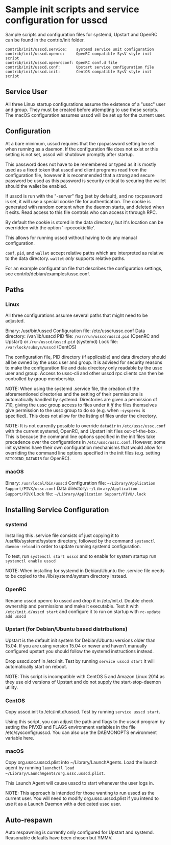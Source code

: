 Sample init scripts and service configuration for usscd
==========================================================

Sample scripts and configuration files for systemd, Upstart and OpenRC
can be found in the contrib/init folder.

    contrib/init/usscd.service:    systemd service unit configuration
    contrib/init/usscd.openrc:     OpenRC compatible SysV style init script
    contrib/init/usscd.openrcconf: OpenRC conf.d file
    contrib/init/usscd.conf:       Upstart service configuration file
    contrib/init/usscd.init:       CentOS compatible SysV style init script

Service User
---------------------------------

All three Linux startup configurations assume the existence of a "ussc" user
and group.  They must be created before attempting to use these scripts.
The macOS configuration assumes usscd will be set up for the current user.

Configuration
---------------------------------

At a bare minimum, usscd requires that the rpcpassword setting be set
when running as a daemon.  If the configuration file does not exist or this
setting is not set, usscd will shutdown promptly after startup.

This password does not have to be remembered or typed as it is mostly used
as a fixed token that usscd and client programs read from the configuration
file, however it is recommended that a strong and secure password be used
as this password is security critical to securing the wallet should the
wallet be enabled.

If usscd is run with the "-server" flag (set by default), and no rpcpassword is set,
it will use a special cookie file for authentication. The cookie is generated with random
content when the daemon starts, and deleted when it exits. Read access to this file
controls who can access it through RPC.

By default the cookie is stored in the data directory, but it's location can be overridden
with the option '-rpccookiefile'.

This allows for running usscd without having to do any manual configuration.

`conf`, `pid`, and `wallet` accept relative paths which are interpreted as
relative to the data directory. `wallet` *only* supports relative paths.

For an example configuration file that describes the configuration settings,
see contrib/debian/examples/ussc.conf.

Paths
---------------------------------

### Linux

All three configurations assume several paths that might need to be adjusted.

Binary:              /usr/bin/usscd
Configuration file:  /etc/ussc/ussc.conf
Data directory:      /var/lib/usscd
PID file:            `/var/run/usscd/usscd.pid` (OpenRC and Upstart) or `/run/usscd/usscd.pid` (systemd)
Lock file:           `/var/lock/subsys/usscd` (CentOS)

The configuration file, PID directory (if applicable) and data directory
should all be owned by the ussc user and group.  It is advised for security
reasons to make the configuration file and data directory only readable by the
ussc user and group.  Access to ussc-cli and other usscd rpc clients
can then be controlled by group membership.

NOTE: When using the systemd .service file, the creation of the aforementioned
directories and the setting of their permissions is automatically handled by
systemd. Directories are given a permission of 710, giving the ussc group
access to files under it _if_ the files themselves give permission to the
ussc group to do so (e.g. when `-sysperms` is specified). This does not allow
for the listing of files under the directory.

NOTE: It is not currently possible to override `datadir` in
`/etc/ussc/ussc.conf` with the current systemd, OpenRC, and Upstart init
files out-of-the-box. This is because the command line options specified in the
init files take precedence over the configurations in
`/etc/ussc/ussc.conf`. However, some init systems have their own
configuration mechanisms that would allow for overriding the command line
options specified in the init files (e.g. setting `BITCOIND_DATADIR` for
OpenRC).

### macOS

Binary:              `/usr/local/bin/usscd`
Configuration file:  `~/Library/Application Support/PIVX/ussc.conf`
Data directory:      `~/Library/Application Support/PIVX`
Lock file:           `~/Library/Application Support/PIVX/.lock`

Installing Service Configuration
-----------------------------------

### systemd

Installing this .service file consists of just copying it to
/usr/lib/systemd/system directory, followed by the command
`systemctl daemon-reload` in order to update running systemd configuration.

To test, run `systemctl start usscd` and to enable for system startup run
`systemctl enable usscd`

NOTE: When installing for systemd in Debian/Ubuntu the .service file needs to be copied to the /lib/systemd/system directory instead.

### OpenRC

Rename usscd.openrc to usscd and drop it in /etc/init.d.  Double
check ownership and permissions and make it executable.  Test it with
`/etc/init.d/usscd start` and configure it to run on startup with
`rc-update add usscd`

### Upstart (for Debian/Ubuntu based distributions)

Upstart is the default init system for Debian/Ubuntu versions older than 15.04. If you are using version 15.04 or newer and haven't manually configured upstart you should follow the systemd instructions instead.

Drop usscd.conf in /etc/init.  Test by running `service usscd start`
it will automatically start on reboot.

NOTE: This script is incompatible with CentOS 5 and Amazon Linux 2014 as they
use old versions of Upstart and do not supply the start-stop-daemon utility.

### CentOS

Copy usscd.init to /etc/init.d/usscd. Test by running `service usscd start`.

Using this script, you can adjust the path and flags to the usscd program by
setting the PIVXD and FLAGS environment variables in the file
/etc/sysconfig/usscd. You can also use the DAEMONOPTS environment variable here.

### macOS

Copy org.ussc.usscd.plist into ~/Library/LaunchAgents. Load the launch agent by
running `launchctl load ~/Library/LaunchAgents/org.ussc.usscd.plist`.

This Launch Agent will cause usscd to start whenever the user logs in.

NOTE: This approach is intended for those wanting to run usscd as the current user.
You will need to modify org.ussc.usscd.plist if you intend to use it as a
Launch Daemon with a dedicated ussc user.

Auto-respawn
-----------------------------------

Auto respawning is currently only configured for Upstart and systemd.
Reasonable defaults have been chosen but YMMV.
